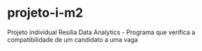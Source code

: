 # projeto-i-m2
Projeto individual Resilia Data Analytics - Programa que verifica a compatibilidade de um candidato a uma vaga
